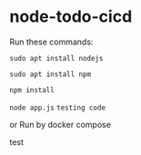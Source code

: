# node-todo-cicd

Run these commands:


`sudo apt install nodejs`


`sudo apt install npm`


`npm install`

`node app.js`
` testing code `

or Run by docker compose

test

